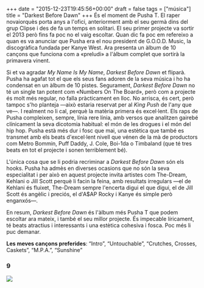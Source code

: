 +++
date = "2015-12-23T19:45:56+00:00"
draft = false
tags = ["música"]
title = "Darkest Before Dawn"
+++
És el moment de Pusha T. El raper novaiorquès porta anys a l'ofici, anteriorment amb el seu germà dins del grup Clipse i des de fa un temps en solitari. El seu primer projecte va sortir el 2013 però fins fa poc no el vaig escoltar. Quan dic fa poc em refereixo a quan es va anunciar que Pusha era el nou president de G.O.O.D. Music, la discogràfica fundada per Kanye West. Ara presenta un àlbum de 10 cançons que funciona com a «preludi» a l'àlbum complet que sortirà la primavera vinent.

<!-- more -->

Si et va agradar *My Name Is My Name*, *Darkest Before Dawn* et fliparà. Pusha ha agafat tot el que els seus fans adoren de la seva música i ho ha condensat en un àlbum de 10 pistes. Segurament, *Darkest Before Dawn* no té un single tan potent com «Numbers On The Board», però com a projecte és molt més regular, no falla pràcticament en lloc. No arrisca, és cert, però tampoc s'ho planteja —això estaria reservat per al *King Push* de l'any que ve—. I realment no li cal, perquè la matèria primera és excel·lent. Els raps de Pusha compleixen, sempre, línia rere línia, amb versos que analitzen gairebé clínicament la seva dicotomia habitual: el món de les drogues i el món del hip hop. Pusha està més dur i fosc que mai, una estètica que també es transmet amb els beats d'excel·lent nivell que vénen de la mà de productors com Metro Bommin, Puff Daddy, J. Cole, Boi-1da o Timbaland (que té tres beats en tot el projecte i sonen terriblement bé). 

L'única cosa que se li podria recriminar a *Darkest Before Dawn* són els hooks. Pusha ha admès en diverses ocasions que no són la seva especialitat i per això en aquest projecte invita artistes com The-Dream, Kehlani o Jill Scott perquè li facin la feina, amb resultats irregulars —el de Kehlani és fluixet, The-Dream sempre l'encerta digui el que digui, el de Jill Scott és angèlic i preciós, el d'A$AP Rocky i Kanye és simple però enganxós—. 

En resum, *Darkest Before Dawn* és l'àlbum més Pusha T que podem escoltar ara mateix, i també el seu millor projecte. És impecable líricament, té beats atractius i interessants i una estètica cohesiva i fosca. Poc més li puc demanar.

**Les meves cançons preferides**: “Intro”, “Untouchable”, “Crutches, Crosses, Caskets”, “M.P.A.”, “Sunshine”

### 9

<img id="splashFade" src="https://40.media.tumblr.com/79f69f0b846974c4db7d185c45c887a4/tumblr_nzttjfi1EH1u00ofno1_1280.png">